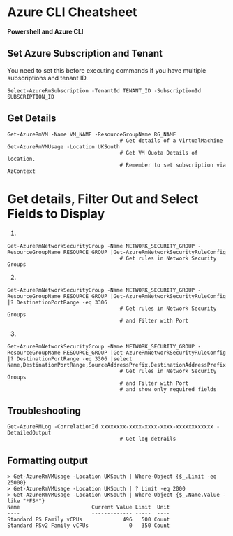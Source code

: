 # Azure CLI Cheatsheet
**Powershell and Azure CLI**

## Set Azure Subscription and Tenant
You need to set this before executing commands if you have multiple subscriptions and tenant ID.
```
Select-AzureRmSubscription -TenantId TENANT_ID -SubscriptionId SUBSCRIPTION_ID
```

## Get Details
```
Get-AzureRmVM -Name VM_NAME -ResourceGroupName RG_NAME
                                    # Get details of a VirtualMachine           
Get-AzureRmVMUsage -Location UKSouth                                    
                                    # Get VM Quota Details of location. 
                                    # Remember to set subscription via AzContext
```
# Get details, Filter Out and Select Fields to Display
1)
```
Get-AzureRmNetworkSecurityGroup -Name NETWORK_SECURITY_GROUP -ResourceGroupName RESOURCE_GROUP |Get-AzureRmNetworkSecurityRuleConfig
                                    # Get rules in Network Security Groups 
```
2)
```
Get-AzureRmNetworkSecurityGroup -Name NETWORK_SECURITY_GROUP -ResourceGroupName RESOURCE_GROUP |Get-AzureRmNetworkSecurityRuleConfig |? DestinationPortRange -eq 3306   
                                    # Get rules in Network Security Groups 
                                    # and Filter with Port
```
3)
```
Get-AzureRmNetworkSecurityGroup -Name NETWORK_SECURITY_GROUP -ResourceGroupName RESOURCE_GROUP |Get-AzureRmNetworkSecurityRuleConfig |? DestinationPortRange -eq 3306 |select Name,DestinationPortRange,SourceAddressPrefix,DestinationAddressPrefix    
                                    # Get rules in Network Security Groups 
                                    # and Filter with Port
                                    # and show only required fields
```

## Troubleshooting
```
Get-AzureRMLog -CorrelationId xxxxxxxx-xxxx-xxxx-xxxx-xxxxxxxxxxxx -DetailedOutput
                                    # Get log detrails
```

## Formatting output
```
> Get-AzureRmVMUsage -Location UKSouth | Where-Object {$_.Limit -eq 25000}
> Get-AzureRmVMUsage -Location UKSouth | ? Limit -eq 2000
> Get-AzureRmVMUsage -Location UKSouth | Where-Object {$_.Name.Value -like "*FS*"}
Name                       Current Value Limit  Unit
----                       ------------- -----  ----
Standard FS Family vCPUs             496   500 Count
Standard FSv2 Family vCPUs             0   350 Count

```

